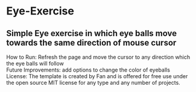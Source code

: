 # Eye-Exercise
## Simple Eye exercise in which eye balls move towards the same direction of mouse cursor
How to Run: Refresh the page and move the cursor to any direction which the eye balls will follow </br>
Future Improvements: add options to change the color of eyeballs </br>
License: The template is created by Fan and is offered for free use under the open source MIT license for any type and any number of projects.

